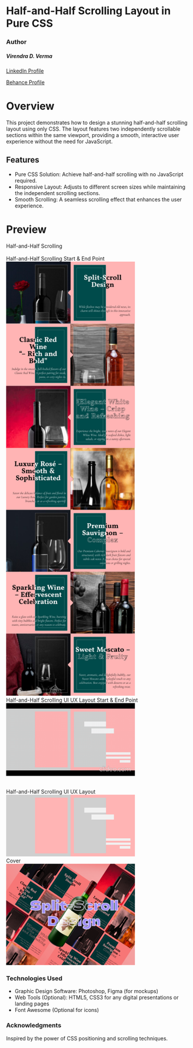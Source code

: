 # Half-and-Half Scrolling Layout in Pure CSS

### Author
##### Virendra D. Verma

<a href="https://www.linkedin.com/in/dharmendraverma95/" target="_blank">LinkedIn Profile </a>

<a href="https://www.behance.net/dhirukumar" target="_blank">Behance Profile </a>


# Overview
This project demonstrates how to design a stunning half-and-half scrolling layout using only CSS. The layout features two independently scrollable sections within the same viewport, providing a smooth, interactive user experience without the need for JavaScript.


## Features
- Pure CSS Solution: Achieve half-and-half scrolling with no JavaScript required.
- Responsive Layout: Adjusts to different screen sizes while maintaining the independent scrolling sections.
- Smooth Scrolling: A seamless scrolling effect that enhances the user experience.



# Preview
<span>Half-and-Half Scrolling</span>
<br />
<a href="https://www.behance.net/gallery/218273399/Half-and-Half-Scrolling-Layout" target="_blank">
<img style="width:350px;" src="./img/landingPage.gif" alt="" /></a>
<br/>
<span>Half-and-Half Scrolling Start & End Point </span>
<br/>
<a href="https://www.behance.net/gallery/218273399/Half-and-Half-Scrolling-Layout" target="_blank">
<img style="width:350px;" src="./img/landingPage.png" alt="" />
</a>
<br/>
<span>Half-and-Half Scrolling UI UX Layout Start & End Point</span>
<br/>
<a href="https://www.behance.net/gallery/218273399/Half-and-Half-Scrolling-Layout" target="_blank">
<img style="width:350px;" src="./img/landingPageUIUXLayout.gif" alt="" />
</a>

<br />
<span>Half-and-Half Scrolling UI UX Layout</span>
<br />
<a href="https://www.behance.net/gallery/218273399/Half-and-Half-Scrolling-Layout" target="_blank">
<img style="width:350px;" src="./img/landingPageUIUXLayout.png" alt="" />
</a>
<br/>
<span>Cover</span>
<br/>
<a href="https://www.behance.net/gallery/218273399/Half-and-Half-Scrolling-Layout" target="_blank">
<img style="width:350px;" src="./img/cover.png" alt="" />
</a>
<br />

### Technologies Used
<ul>
  <li>Graphic Design Software: Photoshop, Figma (for mockups)</li>
  <li>Web Tools (Optional): HTML5, CSS3 for any digital presentations or landing pages</li>
  <li>Font Awesome (Optional for icons)</li>
</ul>

###  Acknowledgments
Inspired by the power of CSS positioning and scrolling techniques.





